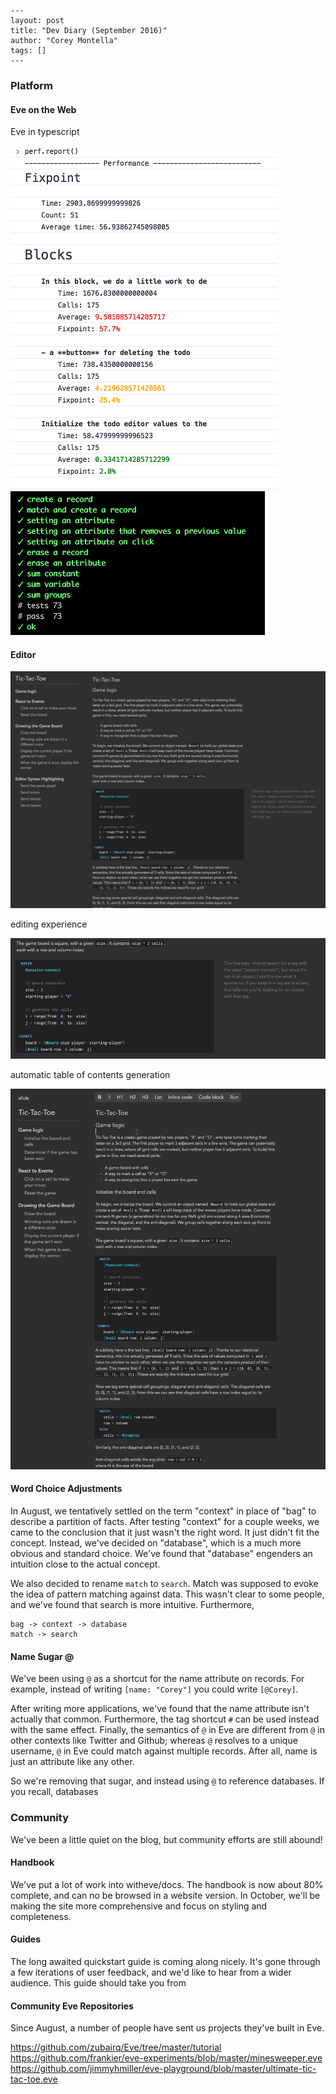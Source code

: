 ```
---
layout: post
title: "Dev Diary (September 2016)"
author: "Corey Montella"
tags: []
---
```

### Platform

#### Eve on the Web

Eve in typescript

![perf](../images/perf.png)
![testing](../images/tests.png)

#### Editor

![Eve editor](../images/editor.png)

editing experience

![Eve editor comments](../images/comments.jpg)

automatic table of contents generation


![Eve editor elision](../images/markdown-elision.gif)

#### Word Choice Adjustments

In August, we tentatively settled on the term "context" in place of "bag" to describe a partition of facts. After testing "context" for a couple weeks, we came  to the conclusion that it just wasn't the right word. It just didn't fit the concept. Instead, we've decided on "database", which is a much more obvious and standard choice. We've found that "database" engenders an intuition close to the actual concept. 

We also decided to rename `match` to `search`. Match was supposed to evoke the idea of pattern matching against data. This wasn't clear to some people, and we've found that search is more intuitive. Furthermore, 

```
bag -> context -> database
match -> search
```

#### Name Sugar @

We've been using `@` as a shortcut for the name attribute on records. For example, instead of writing `[name: "Corey"]` you could write `[@Corey]`.

After writing more applications, we've found that the name attribute isn't actually that common. Furthermore, the tag shortcut `#` can be used instead with the same effect. Finally, the semantics of `@` in Eve are different from `@` in other contexts like Twitter and Github; whereas `@` resolves to a unique username, `@` in Eve could match against multiple records. After all, name is just an attribute like any other.

So we're removing that sugar, and instead using `@` to reference databases. If you recall, databases 


### Community

We've been a little quiet on the blog, but community efforts are still abound!

#### Handbook

We've put a lot of work into witheve/docs. The handbook is now about 80% complete, and can no be browsed in a website version. In October, we'll be making the site more comprehensive and focus on styling and completeness.

#### Guides

The long awaited quickstart guide is coming along nicely. It's gone through a few iterations of user feedback, and we'd like to hear from a wider audience. This guide should take you from 

#### Community Eve Repositories

Since August, a number of people have sent us projects they've built in Eve.

https://github.com/zubairq/Eve/tree/master/tutorial
https://github.com/frankier/eve-experiments/blob/master/minesweeper.eve
https://github.com/jimmyhmiller/eve-playground/blob/master/ultimate-tic-tac-toe.eve